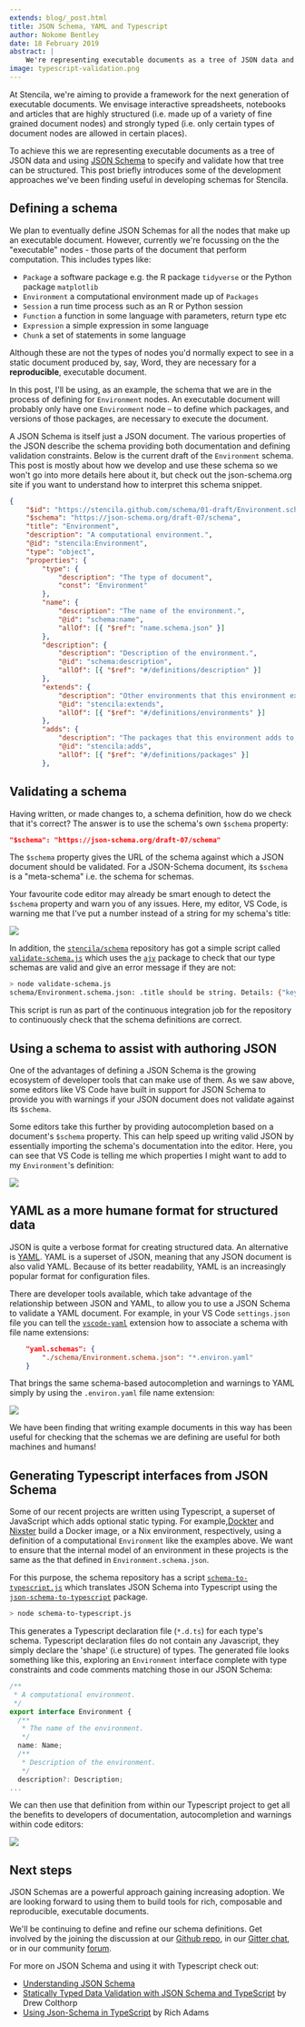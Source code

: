 ```yaml
---
extends: blog/_post.html
title: JSON Schema, YAML and Typescript
author: Nokome Bentley
date: 18 February 2019
abstract: |
    We're representing executable documents as a tree of JSON data and using [JSON Schema](https://json-schema.org/) to specify and validate their structure. In this post I introduce some of the development tools and techniques we are using based on JSON Schema and some of the other benefits that flow from this approach.
image: typescript-validation.png
---
```


At Stencila, we're aiming to provide a framework for the next generation of executable documents. We envisage interactive spreadsheets, notebooks and articles that are highly structured (i.e. made up of a variety of fine grained document nodes) and strongly typed (i.e. only certain types of document nodes are allowed in certain places).


To achieve this we are representing executable documents as a tree of JSON data and using [JSON Schema](https://json-schema.org/) to specify and validate how that tree can be structured. This post briefly introduces some of the development approaches we've been finding useful in developing schemas for Stencila.

## Defining a schema

We plan to eventually define JSON Schemas for all the nodes that make up an executable document. However, currently we're focussing on the the "executable" nodes - those parts of the document that perform computation. This includes types like:

- `Package` a software package e.g. the R package `tidyverse` or the Python package `matplotlib`
- `Environment` a computational environment made up of `Packages`
- `Session` a run time process such as an R or Python session
- `Function` a function in some language with parameters, return type etc
- `Expression` a simple expression in some language
- `Chunk` a set of statements in some language

Although these are not the types of nodes you'd normally expect to see in a static document produced by, say, Word, they are necessary for a **reproducible**, executable document.

In this post, I'll be using, as an example, the schema that we are in the process of defining for `Environment` nodes. An executable document will probably only have one `Environment` node – to define which packages, and versions of those packages, are necessary to execute the document.

A JSON Schema is itself just a JSON document. The various properties of the JSON describe the schema providing both documentation and defining validation constraints. Below is the current draft of the `Environment` schema. This post is mostly about how we develop and use these schema so we won't go into more details here about it, but check out the json-schema.org site if you want to understand how to interpret this schema snippet.

```json
{
    "$id": "https://stencila.github.com/schema/01-draft/Environment.schema.json",
    "$schema": "https://json-schema.org/draft-07/schema",
    "title": "Environment",
    "description": "A computational environment.",
    "@id": "stencila:Environment",
    "type": "object",
    "properties": {
        "type": { 
            "description": "The type of document",
            "const": "Environment"
        },        
        "name": { 
            "description": "The name of the environment.",
            "@id": "schema:name",
            "allOf": [{ "$ref": "name.schema.json" }]
        },
        "description": { 
            "description": "Description of the environment.",
            "@id": "schema:description",
            "allOf": [{ "$ref": "#/definitions/description" }]
        },
        "extends": {
            "description": "Other environments that this environment extends by adding or removing packages.",
            "@id": "stencila:extends",
            "allOf": [{ "$ref": "#/definitions/environments" }]
        },
        "adds": {
            "description": "The packages that this environment adds to the base environments listed under `extends` (if any).",
            "@id": "stencila:adds",
            "allOf": [{ "$ref": "#/definitions/packages" }]
        },
```


## Validating a schema

Having written, or made changes to, a schema definition, how do we check that it's correct? The answer is to use the schema's own `$schema` property:

```json
"$schema": "https://json-schema.org/draft-07/schema"
```

The `$schema` property gives the URL of the schema against which a JSON document should be validated. For a JSON-Schema document, its `$schema` is a "meta-schema" i.e. the schema for schemas.

Your favourite code editor may already be smart enough to detect the `$schema` property and warn you of any issues. Here, my editor, VS Code, is warning me that I've put a number instead of a string for my schema's title:

![](json-intellisense.gif)

In addition, the [`stencila/schema`](https://github.com/stencila/schema) repository has got a simple script called [`validate-schema.js`](https://github.com/stencila/schema/blob/master/validate-schema.js) which uses the [`ajv`](https://github.com/epoberezkin/ajv) package to check that our type schemas are valid and give an error message if they are not:

```bash
> node validate-schema.js
schema/Environment.schema.json: .title should be string. Details: {"keyword":"type","dataPath":".title","schemaPath":"#/properties/title/type","params":{"type":"string"},"message":"should be string"}
```

This script is run as part of the continuous integration job for the repository to continuously check that the schema definitions are correct. 

## Using a schema to assist with authoring JSON

One of the advantages of defining a JSON Schema is the growing ecosystem of developer tools that can make use of them. As we saw above, some editors like VS Code have built in support for JSON Schema to provide you with warnings if your JSON document does not validate against its `$schema`. 

Some editors take this further by providing autocompletion based on a document's `$schema` property. This can help speed up writing valid JSON by essentially importing the schema's documentation into the editor. Here, you can see that VS Code is telling me which properties I might want to add to my `Environment`'s definition:

![](schema-validation.png)

## YAML as a more humane format for structured data

JSON is quite a verbose format for creating structured data. An alternative is [YAML](https://en.wikipedia.org/wiki/YAML). YAML is a superset of JSON, meaning that any JSON document is also valid YAML. Because of its better readability, YAML is an increasingly popular format for configuration files.

There are developer tools available, which take advantage of the relationship between JSON and YAML, to allow you to use a JSON Schema to validate a YAML document. For example, in your VS Code `settings.json` file you can tell the [`vscode-yaml`](https://marketplace.visualstudio.com/items?itemName=redhat.vscode-yaml) extension how to associate a schema with file name extensions:

```json
    "yaml.schemas": {
        "./schema/Environment.schema.json": "*.environ.yaml"
    }
```

That brings the same schema-based autocompletion and warnings to YAML simply by using the `.environ.yaml` file name extension:

![](yaml-autocomplete.gif)

We have been finding that writing example documents in this way has been useful for checking that the schemas we are defining are useful for both machines and humans!

## Generating Typescript interfaces from JSON Schema

Some of our recent projects are written using Typescript, a superset of JavaScript which adds optional static typing. For example,[Dockter](https://github.com/stencila/dockter) and [Nixster](https://github.com/stencila/nixster) build a Docker image, or a Nix environment, respectively, using a definition of a computational `Environment` like the examples above. We want to ensure that the internal model of an environment in these projects is the same as the that defined in `Environment.schema.json`. 

For this purpose, the schema repository has a script [`schema-to-typescript.js`](https://github.com/stencila/schema/blob/master/schema-to-typescript.js) which translates JSON Schema into Typescript using the [`json-schema-to-typescript`](https://github.com/bcherny/json-schema-to-typescript) package.

```bash
> node schema-to-typescript.js
```

This generates a Typescript declaration file (`*.d.ts`) for each type's schema. Typescript declaration files do not contain any Javascript, they simply declare the 'shape' (i.e structure) of types. The generated file looks something like this, exploring an `Environment` interface complete with type constraints and code comments matching those in our JSON Schema:

```typescript
/**
 * A computational environment.
 */
export interface Environment {
  /**
   * The name of the environment.
   */
  name: Name;
  /**
   * Description of the environment.
   */
  description?: Description;
...
```

We can then use that definition from within our Typescript project to get all the benefits to developers of documentation, autocompletion and warnings within code editors:

![](typescript-validation.png)


## Next steps

JSON Schemas are a powerful approach gaining increasing adoption. We are looking forward to using them to build tools for rich, composable and reproducible, executable documents.

We'll be continuing to define and refine our schema definitions. Get involved by the joining the discussion at our [Github repo](https://github.com/stencila/schema), in our [Gitter chat](https://gitter.im/stencila/stencila), or in our community [forum](https://community.stenci.la).

For more on JSON Schema and using it with Typescript check out:

- [Understanding JSON Schema](https://json-schema.org/understanding-json-schema/)
- [Statically Typed Data Validation with JSON Schema and TypeScript](https://spin.atomicobject.com/2018/03/26/typescript-data-validation/)  by Drew Colthorp
- [Using Json-Schema in TypeScript](https://blog.enriched.io/using-json-schema/) by Rich Adams
